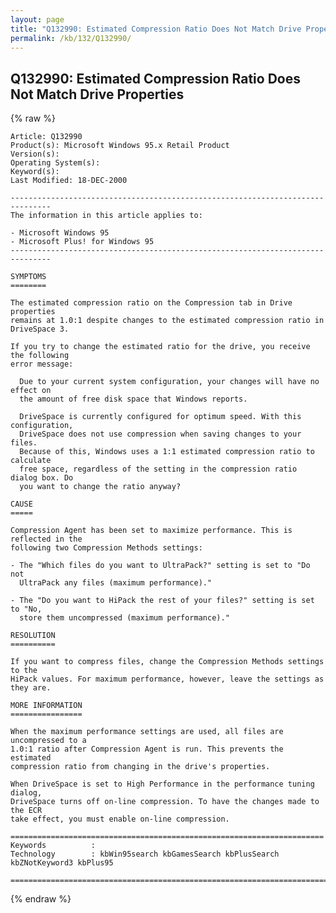```yaml
---
layout: page
title: "Q132990: Estimated Compression Ratio Does Not Match Drive Properties"
permalink: /kb/132/Q132990/
---
```


## Q132990: Estimated Compression Ratio Does Not Match Drive Properties

{% raw %}

	Article: Q132990
	Product(s): Microsoft Windows 95.x Retail Product
	Version(s): 
	Operating System(s): 
	Keyword(s): 
	Last Modified: 18-DEC-2000
	
	-------------------------------------------------------------------------------
	The information in this article applies to:
	
	- Microsoft Windows 95 
	- Microsoft Plus! for Windows 95 
	-------------------------------------------------------------------------------
	
	SYMPTOMS
	========
	
	The estimated compression ratio on the Compression tab in Drive properties
	remains at 1.0:1 despite changes to the estimated compression ratio in
	DriveSpace 3.
	
	If you try to change the estimated ratio for the drive, you receive the following
	error message:
	
	  Due to your current system configuration, your changes will have no effect on
	  the amount of free disk space that Windows reports.
	
	  DriveSpace is currently configured for optimum speed. With this configuration,
	  DriveSpace does not use compression when saving changes to your files.
	  Because of this, Windows uses a 1:1 estimated compression ratio to calculate
	  free space, regardless of the setting in the compression ratio dialog box. Do
	  you want to change the ratio anyway?
	
	CAUSE
	=====
	
	Compression Agent has been set to maximize performance. This is reflected in the
	following two Compression Methods settings:
	
	- The "Which files do you want to UltraPack?" setting is set to "Do not
	  UltraPack any files (maximum performance)."
	
	- The "Do you want to HiPack the rest of your files?" setting is set to "No,
	  store them uncompressed (maximum performance)."
	
	RESOLUTION
	==========
	
	If you want to compress files, change the Compression Methods settings to the
	HiPack values. For maximum performance, however, leave the settings as they are.
	
	MORE INFORMATION
	================
	
	When the maximum performance settings are used, all files are uncompressed to a
	1.0:1 ratio after Compression Agent is run. This prevents the estimated
	compression ratio from changing in the drive's properties.
	
	When DriveSpace is set to High Performance in the performance tuning dialog,
	DriveSpace turns off on-line compression. To have the changes made to the ECR
	take effect, you must enable on-line compression.
	
	======================================================================
	Keywords          :  
	Technology        : kbWin95search kbGamesSearch kbPlusSearch kbZNotKeyword3 kbPlus95
	
	=============================================================================
	

{% endraw %}

